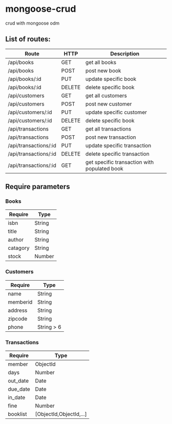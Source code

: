 # mongoose-crud
crud with mongoose odm

## List of routes:
| Route | HTTP | Description |
|-------|------|-------------|
| /api/books | GET | get all books |
| /api/books | POST | post new book |
| /api/books/:id | PUT | update specific book |
| /api/books/:id | DELETE | delete specific book |
| /api/customers | GET | get all customers |
| /api/customers | POST | post new customer |
| /api/customers/:id | PUT | update specific customer |
| /api/customers/:id | DELETE | delete specific book |
| /api/transactions | GET | get all transactions |
| /api/transactions | POST | post new transaction |
| /api/transactions/:id | PUT | update specific transaction |
| /api/transactions/:id | DELETE | delete specific transaction |
| /api/transactions/:id | GET | get specific transaction with populated book |


## Require parameters
### Books
| Require | Type |
|---------|------|
| isbn | String |
| title | String |
| author | String |
| catagory | String |
| stock | Number |

### Customers
| Require | Type |
|---------|------|
| name | String |
| memberid | String |
| address | String |
| zipcode | String |
| phone | String > 6 |

### Transactions
| Require | Type |
|---------|------|
| member | ObjectId |
| days | Number |
| out_date | Date |
| due_date | Date |
| in_date | Date |
| fine | Number |
| booklist | [ObjectId,ObjectId,...] |